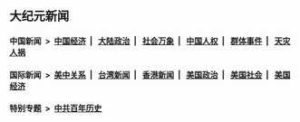 ## 大纪元新闻

#### 中国新闻 &nbsp;>&nbsp; [中国经济](indexes/ncid283/README.md?09030445) &nbsp;| &nbsp; [大陆政治](indexes/ncid277/README.md?09030445) &nbsp;| &nbsp; [社会万象](indexes/ncid282/README.md?09030445) &nbsp;| &nbsp; [中国人权](indexes/ncid278/README.md?09030445) &nbsp;| &nbsp; [群体事件](indexes/ncid279/README.md?09030445) &nbsp;| &nbsp; [天灾人祸](indexes/ncid280/README.md?09030445)

#### 国际新闻 &nbsp;>&nbsp; [美中关系](indexes/nf1412576/README.md?09030445) &nbsp;| &nbsp; [台湾新闻](indexes/ncid1349361/README.md?09030445) &nbsp;| &nbsp; [香港新闻](indexes/ncid1349362/README.md?09030445) &nbsp;| &nbsp; [美国政治](indexes/ncid1078159/README.md?09030445) &nbsp;| &nbsp; [美国社会](indexes/ncid1078160/README.md?09030445) &nbsp;| &nbsp; [美国经济](indexes/ncid1078158/README.md?09030445)

#### 特别专题 &nbsp;>&nbsp; [中共百年历史](https://github.com/epoch-news/epoch-special/blob/master/README.md?09030445)  
